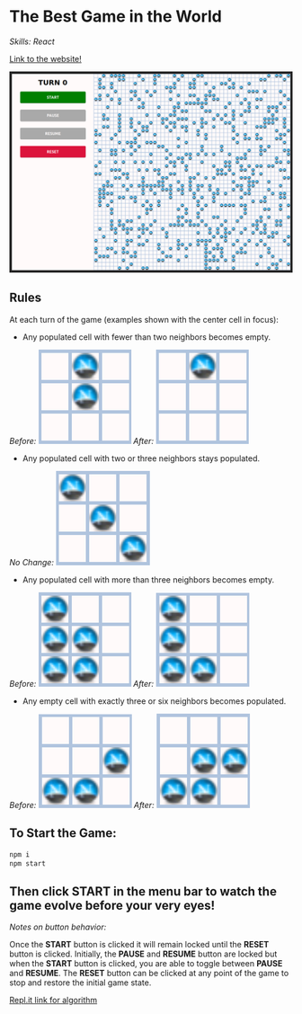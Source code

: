# The Best Game in the World

_Skills: React_

[Link to the website!](https://netscape-evolve.surge.sh/)

![Main image of menu and board](https://raw.githubusercontent.com/JamesScript7/the-best-game-in-the-world/master/public/images/rules/main.png)

## Rules

At each turn of the game (examples shown with the center cell in focus):

* Any populated cell with fewer than two neighbors becomes empty.

_Before:_
![Rule 1 before image](https://raw.githubusercontent.com/JamesScript7/the-best-game-in-the-world/master/public/images/rules/1-before.png)
_After:_
![Rule 1 before image](https://raw.githubusercontent.com/JamesScript7/the-best-game-in-the-world/master/public/images/rules/1-after.png)
* Any populated cell with two or three neighbors stays populated.

_No Change:_
![Rule 2 no change image](https://raw.githubusercontent.com/JamesScript7/the-best-game-in-the-world/master/public/images/rules/2-nochange.png)
* Any populated cell with more than three neighbors becomes empty.

_Before:_
![Rule 3 before image](https://raw.githubusercontent.com/JamesScript7/the-best-game-in-the-world/master/public/images/rules/3-before.png)
_After:_
![Rule 3 after image](https://raw.githubusercontent.com/JamesScript7/the-best-game-in-the-world/master/public/images/rules/3-after.png)
* Any empty cell with exactly three or six neighbors becomes populated.

_Before:_
![Rule 4 before image](https://raw.githubusercontent.com/JamesScript7/the-best-game-in-the-world/master/public/images/rules/4-before.png)
_After:_
![Rule 4 before image](https://raw.githubusercontent.com/JamesScript7/the-best-game-in-the-world/master/public/images/rules/4-after.png)

## To Start the Game:

```
npm i
npm start
```

## Then click START in the menu bar to watch the game evolve before your very eyes!

_Notes on button behavior:_

Once the __START__ button is clicked it will remain locked until the
__RESET__ button is clicked. Initially, the __PAUSE__ and __RESUME__ button
are locked but when the __START__ button is clicked, you
are able to toggle between __PAUSE__ and __RESUME__. The __RESET__
button can be clicked at any point of the game to stop and restore the initial game state.

[Repl.it link for algorithm](https://repl.it/@jamesscript7/brainForGameLoop)
